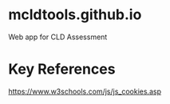 # mcldtools.github.io
Web app for CLD Assessment

# Key References
https://www.w3schools.com/js/js_cookies.asp
